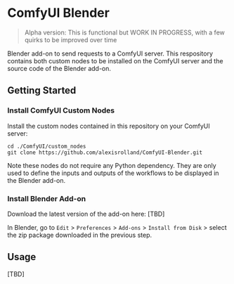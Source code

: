 # ComfyUI Blender

> Alpha version: This is functional but WORK IN PROGRESS, with a few quirks to be improved over time

Blender add-on to send requests to a ComfyUI server. This respository contains both custom nodes to be installed on the ComfyUI server and the source code of the Blender add-on.

## Getting Started

### Install ComfyUI Custom Nodes

Install the custom nodes contained in this repository on your ComfyUI server:

```shell
cd ./ComfyUI/custom_nodes
git clone https://github.com/alexisrolland/ComfyUI-Blender.git
```

Note these nodes do not require any Python dependency. They are only used to define the inputs and outputs of the workflows to be displayed in the Blender add-on.

### Install Blender Add-on

Download the latest version of the add-on here: [TBD]

In Blender, go to `Edit` > `Preferences` > `Add-ons` > `Install from Disk` > select the zip package downloaded in the previous step.

## Usage

[TBD]
